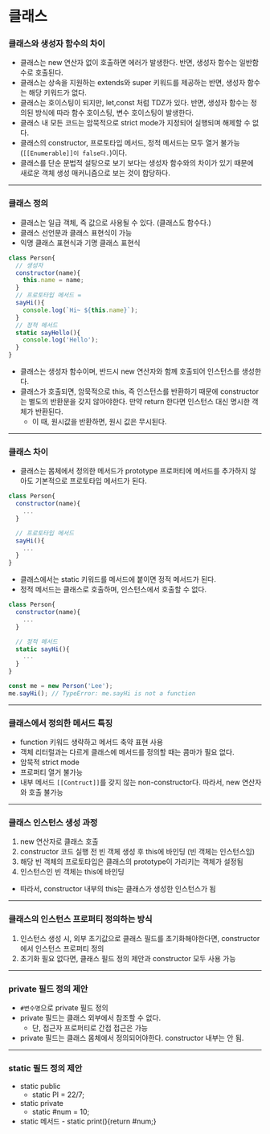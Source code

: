 
# 클래스
### 클래스와 생성자 함수의 차이
  - 클래스는 new 연산자 없이 호출하면 에러가 발생한다. 반면, 생성자 함수는 일반함수로 호출된다.
  - 클래스는 상속을 지원하는 extends와 super 키워드를 제공하는 반면, 생성자 함수는 해당 키워드가 없다.
  - 클래스는 호이스팅이 되지만, let,const 처럼 TDZ가 있다. 반면, 생성자 함수는 정의된 방식에 따라 함수 호이스팅, 변수 호이스팅이 발생한다.
  - 클래스 내 모든 코드는 암묵적으로 strict mode가 지정되어 실행되며 해제할 수 없다.
  - 클래스의 constructor, 프로토타입 메서드, 정적 메서드는 모두 열거 불가능(`[[Enumerable]]이 false다.`)이다.
  - 클래스를 단순 문법적 설탕으로 보기 보다는 생성자 함수와의 차이가 있기 때문에 새로운 객체 생성 매커니즘으로 보는 것이 합당하다.

---
### 클래스 정의
  - 클래스는 일급 객체, 즉 값으로 사용될 수 있다. (클래스도 함수다.)
  - 클래스 선언문과 클래스 표현식이 가능
  - 익명 클래스 표현식과 기명 클래스 표현식
  ```javascript
  class Person{
    // 생성자
    constructor(name){
      this.name = name;
    }
    // 프로토타입 메서드 =
    sayHi(){
      console.log(`Hi~ ${this.name}`);
    }
    // 정적 메서드
    static sayHello(){
      console.log('Hello');
    }
  }
  ```

  - 클래스는 생성자 함수이며, 반드시 new 연산자와 함께 호출되어 인스턴스를 생성한다.
  - 클래스가 호출되면, 암묵적으로 this, 즉 인스턴스를 반환하기 때문에 constructor는 별도의 반환문을 갖지 않아야한다. 만약 return 한다면 인스턴스 대신 명시한 객체가 반환된다.
    - 이 때, 원시값을 반환하면, 원시 값은 무시된다.
---
### 클래스 차이
  - 클래스는 몸체에서 정의한 메서드가 prototype 프로퍼티에 메서드를 추가하지 않아도 기본적으로 프로토타입 메서드가 된다.
  ```javascript
  class Person{
    constructor(name){
      ...
    }

    // 프로토타입 메서드
    sayHi(){
      ...
    }
  }
  ```

  - 클래스에서는 static 키워드를 메서드에 붙이면 정적 메서드가 된다.
  - 정적 메서드는 클래스로 호출하며, 인스턴스에서 호출할 수 없다.
  ```javascript
  class Person{
    constructor(name){
      ...
    }

    // 정적 메서드
    static sayHi(){
      ...
    }
  }

  const me = new Person('Lee');
  me.sayHi(); // TypeError: me.sayHi is not a function
  ```

---
### 클래스에서 정의한 메서드 특징
  - function 키워드 생략하고 메서드 축약 표현 사용
  - 객체 리터럴과는 다르게 클래스에 메서드를 정의할 때는 콤마가 필요 없다.
  - 암묵적 strict mode
  - 프로퍼티 열거 불가능
  - 내부 메서드 `[[Contruct]]`를 갖지 않는 non-constructor다. 따라서, new 연산자와 호출 불가능

---
### 클래스 인스턴스 생성 과정
  1. new 연산자로 클래스 호출
  2. constructor 코드 실행 전 빈 객체 생성 후 this에 바인딩 (빈 객체는 인스턴스임)
  3. 해당 빈 객체의 프로토타입은 클래스의 prototype이 가리키는 객체가 설정됨
  4. 인스턴스인 빈 객체는 this에 바인딩
  - 따라서, constructor 내부의 this는 클래스가 생성한 인스턴스가 됨

---
### 클래스의 인스턴스 프로퍼티 정의하는 방식
  1. 인스턴스 생성 시, 외부 초기값으로 클래스 필드를 초기화해야한다면, constructor에서 인스턴스 프로퍼티 정의
  2. 초기화 필요 없다면, 클래스 필드 정의 제안과 constructor 모두 사용 가능

---
### private 필드 정의 제안
  - `#변수명`으로 private 필드 정의
  - private 필드는 클래스 외부에서 참조할 수 없다.
    - 단, 접근자 프로퍼티로 간접 접근은 가능
  - private 필드는 클래스 몸체에서 정의되어야한다. constructor 내부는 안 됨.
---
### static 필드 정의 제안
  - static public 
    -  static PI = 22/7;
  - static private
    - static #num = 10;
  -  static 메서드
    - static print(){return #num;}


